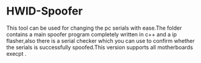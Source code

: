 # HWID-Spoofer
This tool can be used for changing the pc serials with ease.The folder contains a main spoofer program completely written in c++ and a ip flasher,also there is a serial checker which you can use to confirm whether the serials is successfully spoofed.This version supports all motherboards execpt .
